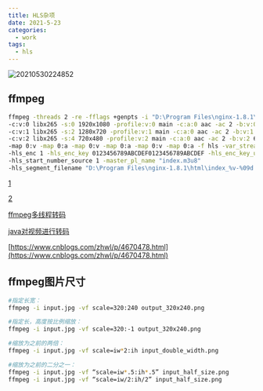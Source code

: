 ```yaml
---
title: HLS杂项
date: 2021-5-23
categories:
  - work
tags:
  - hls
---
```


![20210530224852](https://cdn.jsdelivr.net/gh/qbmzc/images/md/20210530224852.jpg)

<!-- more -->

## ffmpeg

```bash
ffmpeg -threads 2 -re -fflags +genpts -i "D:\Program Files\nginx-1.8.1\html\zizhong.mp4" 
-c:v:0 libx265 -s:0 1920x1080 -profile:v:0 main -c:a:0 aac -ac 2 -b:v:0 2000k -b:a:0 128k -maxrate:0 2000k -bufsize:0 4000k -r 24 -ar 44100 -g 48 
-c:v:1 libx265 -s:2 1280x720 -profile:v:1 main -c:a:0 aac -ac 2 -b:v:1 1000k -b:a:1 128k -maxrate:2 1000k -bufsize:2 2000k -r 24 -ar 44100 -g 48 
-c:v:2 libx265 -s:4 720x480 -profile:v:2 main -c:a:0 aac -ac 2 -b:v:2 600k -b:a:2 128k -maxrate:4 600k -bufsize:4 1000k -r 24 -ar 44100 -g 48 
-map 0:v -map 0:a -map 0:v -map 0:a -map 0:v -map 0:a -f hls -var_stream_map "v:0,a:0 v:1,a:1 v:2,a:2" -hls_segment_type mpegts 
-hls_enc 1 -hls_enc_key 0123456789ABCDEF0123456789ABCDEF -hls_enc_key_url "123456.key" -start_number 10 -hls_time 10 -hls_list_size 0 
-hls_start_number_source 1 -master_pl_name "index.m3u8" 
-hls_segment_filename "D:\Program Files\nginx-1.8.1\html\index_%v-%09d.ts" "D:\Program Files\nginx-1.8.1\html\index_%v.m3u8"
```

[1](https://blog.csdn.net/wlj1012/article/details/105429524)

[2](https://blog.csdn.net/weixin_38138153/article/details/105128514)

[ffmpeg多线程转码](https://blog.csdn.net/educast/article/details/81866749)

[java对视频进行转码](https://blog.csdn.net/qq_32069845/article/details/80703584)

[https://www.cnblogs.com/zhwl/p/4670478.html](https://www.cnblogs.com/zhwl/p/4670478.html)

## ffmpeg图片尺寸

```bash
#指定长宽：
ffmpeg -i input.jpg -vf scale=320:240 output_320x240.png

#指定长，高度按比例缩放：
ffmpeg -i input.jpg -vf scale=320:-1 output_320x240.png

#缩放为之前的两倍：
ffmpeg -i input.jpg -vf scale=iw*2:ih input_double_width.png

#缩放为之前的二分之一：
ffmpeg -i input.jpg -vf “scale=iw*.5:ih*.5” input_half_size.png
ffmpeg -i input.jpg -vf “scale=iw/2:ih/2” input_half_size.png
```